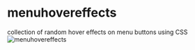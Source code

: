 # menuhovereffects
collection of random hover effects on menu buttons using CSS
![menuhovereffects](https://user-images.githubusercontent.com/40566364/46089737-7586b480-c1af-11e8-84b2-a01e820b1e0e.jpg)
